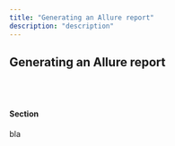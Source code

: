 ```yaml
---
title: "Generating an Allure report"
description: "description"
---
```


## Generating an Allure report

<br />
<br />

#### **Section**

bla

<br />
<br />
<br />
<br />
<br />
<br />
<br />
<br />
<br />
<br />
<br />
<br />
<br />
<br />
<br />
<br />
